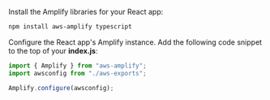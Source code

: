 Install the Amplify libraries for your React app:

```bash
npm install aws-amplify typescript
```

Configure the React app's Amplify instance. Add the following code snippet to the top of your **index.js**:

```js
import { Amplify } from "aws-amplify";
import awsconfig from "./aws-exports";

Amplify.configure(awsconfig);
```
